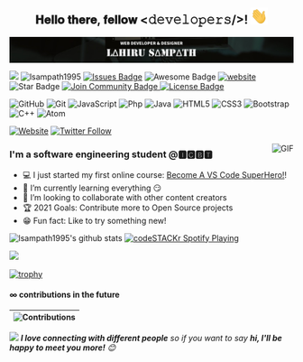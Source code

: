 <div align="center">
<h2> 𝐇𝐞𝐥𝐥𝐨 𝐭𝐡𝐞𝐫𝐞, 𝐟𝐞𝐥𝐥𝐨𝐰 <𝚍𝚎𝚟𝚎𝚕𝚘𝚙𝚎𝚛𝚜/>! <img src="https://github.com/ABSphreak/ABSphreak/blob/master/gifs/Hi.gif" width="30px"></h2>
</div>

<img align="center" src="https://github.com/lsampath1995/lsampath1995/blob/main/banner2.jpg">

![](https://visitor-badge.glitch.me/badge?page_id=lsampath1995.lsampath1995) <img src="https://komarev.com/ghpvc/?username=lsampath1995" alt="lsampath1995" />  <a href="https://github.com/lsampath1995/awesome-github-profile-readme/issues"><img src="https://img.shields.io/github/issues/lsampath1995/awesome-github-profile-readme" alt="Issues Badge"/></a>  <img src="https://cdn.rawgit.com/sindresorhus/awesome/d7305f38d29fed78fa85652e3a63e154dd8e8829/media/badge.svg" alt="Awesome Badge"/> <a href="https://zzetao.github.io/awesome-github-profile/"> <img src="https://img.shields.io/static/v1?label=&labelColor=505050&message=website&color=%230076D6&style=flat&logo=google-chrome&logoColor=%230076D6" alt="website"/></a>  <img src="https://img.shields.io/static/v1?label=%F0%9F%8C%9F&message=If%20Useful&style=style=flat&color=BC4E99" alt="Star Badge"/>  <a href="https://discord.gg/XTW52Kt"><img src="https://img.shields.io/discord/733027681184251937.svg?style=flat&label=Join%20Community&color=7289DA" alt="Join Community Badge"/>  <a href="https://github.com/lsampath1995/awesome-github-profile-readme/blob/master/LICENSE"><img src="https://img.shields.io/github/license/lsampath1995/awesome-github-profile-readme?color=2b9348" alt="License Badge"/></a> </p>

 ![GitHub](https://img.shields.io/badge/-GitHub-181717?style=plastic&logo=github)
 ![Git](https://img.shields.io/badge/-Git-black?style=plastic&logo=git)
 ![JavaScript](https://img.shields.io/badge/-JavaScript-black?style=plastic&logo=javascript)
 ![Php](https://img.shields.io/badge/-php-394989?style=plastic&logo=php)
 ![Java](https://img.shields.io/badge/-java-3f4441?style=plastic&logo=java)
 ![HTML5](https://img.shields.io/badge/-HTML5-E34F26?style=plastic&logo=html5&logoColor=white)
 ![CSS3](https://img.shields.io/badge/-CSS3-1572B6?style=plastic&logo=css3)
 ![Bootstrap](https://img.shields.io/badge/-Bootstrap-563D7C?style=plastic&logo=bootstrap)
 ![C++](https://img.shields.io/badge/-C++-00599C?style=plastic&logo=c)
 ![Atom](https://img.shields.io/badge/-Atom-0B610B?style=plastic&logo=Atom)
 
[![Website](https://img.shields.io/website?label=CODING-WAR&style=for-the-badge&url=https%3A%2F%2FCODING-WAR)](https://github.com/CODING-WAR)
[![Twitter Follow](https://img.shields.io/twitter/follow/lsampath1_?color=1DA1F2&logo=twitter&style=for-the-badge)](https://twitter.com/intent/follow?original_referer=https%3A%2F%2Fgithub.com%2FcodeSTACKr&screen_name=lsampath1_)


<img align="right" alt="GIF" src="https://media.giphy.com/media/XZNptsVkO9f8B1ySYJ/giphy.gif" />

### I'm a software engineering student @🅸🅲🅱🆃

- 💻 I just started my first online course: [Become A VS Code SuperHero!][course]!
- 📝 I’m currently learning everything 😏
- 👤 I’m looking to collaborate with other content creators
- 🏆 2021 Goals: Contribute more to Open Source projects
- 😁 Fun fact: Like to try something new!

![lsampath1995's github stats](https://github-readme-stats.vercel.app/api?username=lsampath1995&show_icons=true&hide_border=true)  [<img src="https://now-playing-codestackr.vercel.app/api/spotify-playing" alt="codeSTACKr Spotify Playing" width="350" />](https://open.spotify.com/user/swyqyimdc12jajde4vpwd2x1b)

[website]: https://github.com/lsampath1995
[course]: http://vsCodeHero.com

<p align="left">
  <img src="https://andyruwruw.vercel.app/api/skills">
</p>

[![trophy](https://github-profile-trophy.vercel.app/?username=lsampath1995&theme=onelight&row=1&column=7)](https://github.com/ryo-ma/github-profile-trophy)
<br>

#### ∞ contributions in the future 

| <img src="https://raw.githubusercontent.com/nilfalse/nilfalse/master/contributions.gif" alt="Contributions" width="722px" height="112px" /> |
| ------------------------------------------------------------------------------------------------------------------------------------------- |

<img src="https://media.giphy.com/media/LnQjpWaON8nhr21vNW/giphy.gif" width="60"> <em><b>I love connecting with different people</b> so if you want to say <b>hi, I'll be happy to meet you more!</b> 😊</em>



